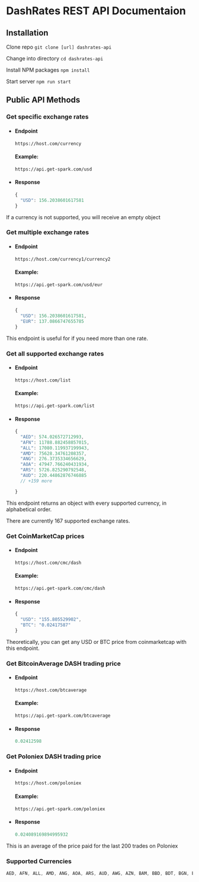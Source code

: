 # DashRates REST API Documentaion

## Installation

Clone repo
`git clone [url] dashrates-api`

Change into directory
`cd dashrates-api`

Install NPM packages
`npm install`

Start server
`npm run start`

## Public API Methods

### Get specific exchange rates

- #### Endpoint
    `https://host.com/currency`
    #### Example:
    `https://api.get-spark.com/usd`

- #### Response
    ```js
    {
      "USD": 156.2038601617581
    }
    ```

If a currency is not supported, you will receive an empty object

### Get multiple exchange rates

- #### Endpoint
    `https://host.com/currency1/currency2`
    #### Example:
    `https://api.get-spark.com/usd/eur`

- #### Response
    ```js
    {
      "USD": 156.2038601617581,
      "EUR": 137.0866747655785
    }
    ```

This endpoint is useful for if you need more than one rate.

### Get all supported exchange rates

- #### Endpoint
    `https://host.com/list`
    #### Example:
    `https://api.get-spark.com/list`

- #### Response
    ```js
    {
      "AED": 574.026572712993,
      "AFN": 11788.882458857015,
      "ALL": 17080.119937199943,
      "AMD": 75628.34761208357,
      "ANG": 276.3735334656629,
      "AOA": 47947.766240431934,
      "ARS": 5726.825290792548,
      "AUD": 220.44862876746885
      // +159 more

    }
    ```
This endpoint returns an object with every supported currency, in alphabetical order.

There are currently 167 supported exchange rates.

### Get CoinMarketCap prices

- #### Endpoint
    `https://host.com/cmc/dash`
    #### Example:
    `https://api.get-spark.com/cmc/dash`

- #### Response
    ```js
    {
      "USD": "155.805529902",
      "BTC": "0.02417587"
    }
    ```
Theoretically, you can get any USD or BTC price from coinmarketcap with this endpoint.

### Get BitcoinAverage DASH trading price

- #### Endpoint
    `https://host.com/btcaverage`
    #### Example:
    `https://api.get-spark.com/btcaverage`

- #### Response
    ```js
    0.02412598
    ```

### Get Poloniex DASH trading price

- #### Endpoint
    `https://host.com/poloniex`
    #### Example:
    `https://api.get-spark.com/poloniex`

- #### Response
    ```js
    0.024089169894995932
    ```
This is an average of the price paid for the last 200 trades on Poloniex

### Supported Currencies
```js
AED, AFN, ALL, AMD, ANG, AOA, ARS, AUD, AWG, AZN, BAM, BBD, BDT, BGN, BHD, BIF, BMD, BND, BOB, BRL, BSD, BTN, BWP, BYN, BZD, CAD, CDF, CHF, CLF, CLP, CNH, CNY, COP, CRC, CUC, CUP, CVE, CZK, DJF, DKK, DOP, DZD, EGP, ERN, ETB, EUR, FJD, FKP, GBP, GEL, GGP, GHS, GIP, GMD, GNF, GTQ, GYD, HKD, HNL, HRK, HTG, HUF, IDR, ILS, IMP, INR, IQD, IRR, ISK, JEP, JMD, JOD, JPY, KES, KGS, KHR, KMF, KPW, KRW, KWD, KYD, KZT, LAK, LBP, LKR, LRD, LSL, LYD, MAD, MDL, MGA, MKD, MMK, MNT, MOP, MRO, MUR, MVR, MWK, MXN, MYR, MZN, NAD, NGN, NIO, NOK, NPR, NZD, OMR, PAB, PEN, PGK, PHP, PKR, PLN, PYG, QAR, RON, RSD, RUB, RWF, SAR, SBD, SCR, SDG, SEK, SGD, SHP, SLL, SOS, SRD, SSP, STD, SVC, SYP, SZL, THB, TJS, TMT, TND, TOP, TRY, TTD, TWD, TZS, UAH, UGX, USD, UYU, UZS, VES, VND, VUV, WST, XAF, XAG, XAU, XCD, XDR, XOF, XPD, XPF, XPT, YER, ZAR, ZMW, ZWL
```
